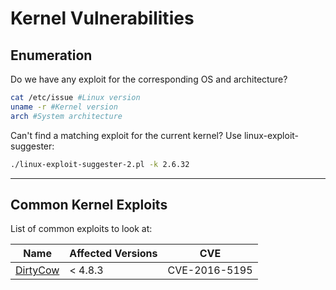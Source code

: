 # Kernel Vulnerabilities

## Enumeration

Do we have any exploit for the corresponding OS and architecture?

```bash
cat /etc/issue #Linux version
uname -r #Kernel version
arch #System architecture
```

Can't find a matching exploit for the current kernel? Use linux-exploit-suggester:

```bash
./linux-exploit-suggester-2.pl -k 2.6.32
```
_____

## Common Kernel Exploits

List of common exploits to look at:

|Name         |Affected Versions|CVE|
|-------------|-----------------|---|
|[DirtyCow](https://github.com/dirtycow/dirtycow.github.io/wiki/PoCs)     | < 4.8.3         | CVE-2016-5195|
